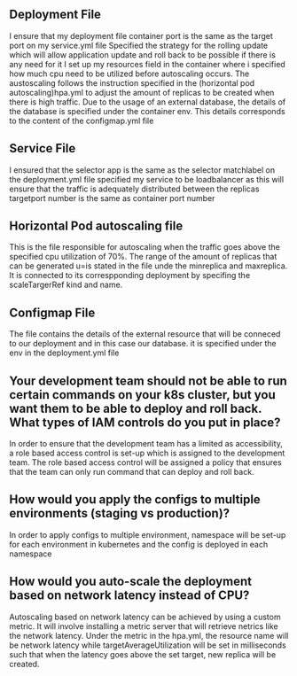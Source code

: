 ## Deployment File
I ensure that my deployment file container port is the same as the target port on my service.yml file
Specified the strategy for the rolling update which will allow application update and roll back to be possible if there is any need for it
I set up my resources field in the container where i specified how much cpu need to be utilized before autoscaling occurs. The austoscaling follows the instruction specified in the (horizontal pod autoscaling)hpa.yml to adjust the amount of replicas to be created when there is high traffic.
Due to the usage of an external database, the details of the database is specified under the container env. This details corresponds to the content of the configmap.yml file

## Service File
I ensured that the selector app is the same as the selector matchlabel on the deployment.yml file
specified my service to be loadbalancer as this will ensure that the traffic is adequately distributed between the replicas
targetport number is the same as container port number

## Horizontal Pod autoscaling file
This is the file responsible for autoscaling when the traffic goes above the specified cpu utilization of 70%. The range of the amount of replicas that can be generated u=is stated in the file unde the minreplica and maxreplica. It is connected to its correspponding deployment by specifing the scaleTargerRef kind and name.

## Configmap File
The file contains the details of the external resource that will be conneced to our deployment and in this case our database. it is specified under the env in the deployment.yml file

## Your development team should not be able to run certain commands on your k8s cluster, but you want them to be able to deploy and roll back. What types of IAM controls do you put in place?
In order to ensure that the development team has a limited as accessibility, a role based access control is set-up which is assigned to the development team. The role based access control will be assigned a policy that ensures that the team can only run command that can deploy and roll back.

## How would you apply the configs to multiple environments (staging vs production)?
In order to apply configs to multiple environment, namespace will be set-up for each environment in kubernetes and the config is deployed in each namespace

## How would you auto-scale the deployment based on network latency instead of CPU?
Autoscaling based on network latency can be achieved by using a custom metric. It will involve installing a metric server that will retrieve netrics like the network latency. Under the metric in the hpa.yml, the resource name will be network latency while targetAverageUtilization will be set in milliseconds such that when the latency goes above the set target, new replica will be created.
